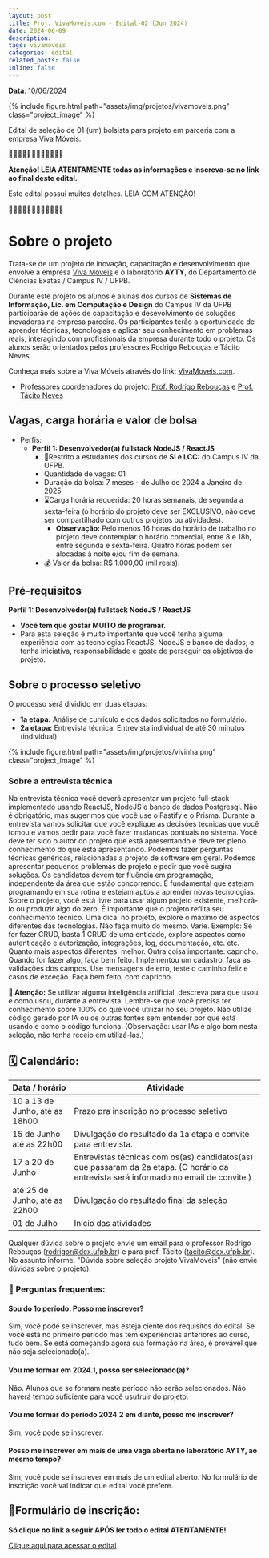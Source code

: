```yaml
---
layout: post
title: Proj. VivaMoveis.com - Edital-02 (Jun 2024)
date: 2024-06-09
description: 
tags: vivamoveis
categories: edital
related_posts: false
inline: false
---
```


**Data**: 10/06/2024


{% include figure.html path="assets/img/projetos/vivamoveis.png" class="project_image" %}

Edital de seleção de 01 (um) bolsista para projeto em parceria com a empresa Viva Móveis.

🚨🚨🚨🚨🚨🚨🚨🚨🚨🚨🚨🚨 

**Atenção! LEIA ATENTAMENTE todas as informações e inscreva-se no link
ao final deste edital.**

Este edital possui muitos detalhes. LEIA COM ATENÇÃO!

🚨🚨🚨🚨🚨🚨🚨🚨🚨🚨🚨🚨 

# Sobre o projeto

Trata-se de um projeto de inovação, capacitação e desenvolvimento que
envolve a empresa [Viva Móveis](https://vivamoveis.com) e o laboratório **AYTY**, do Departamento
de Ciências Exatas / Campus IV / UFPB.

Durante este projeto os alunos e alunas dos cursos de **Sistemas de Informação, Lic. em Computação e Design** do Campus IV da UFPB participarão de ações de capacitação e desevolvimento de soluções inovadoras na empresa parceira. Os participantes terão a oportunidade de aprender técnicas, tecnologias e aplicar seu conhecimento em problemas reais, interagindo com profissionais da empresa durante todo o projeto.
Os alunos serão orientados pelos professores Rodrigo Rebouças e Tácito Neves.

Conheça mais sobre a Viva Móveis através do link: [VivaMoveis.com](https://vivamoveis.com).

* Professores coordenadores do projeto: [Prof. Rodrigo Rebouças](/equipe/professores/rodrigor/) e [Prof. Tácito Neves](/equipe/professores/tacito/)

## Vagas, carga horária e valor de bolsa

- Perfis:
  - **Perfil 1: Desenvolvedor(a) fullstack NodeJS / ReactJS**
    -   🎯Restrito a estudantes dos cursos de **SI e LCC:** do Campus IV da UFPB.
    -   Quantidade de vagas: 01 
    -   Duração da bolsa: 7 meses - de Julho de 2024 a Janeiro de 2025
    -   ⌛️Carga horária requerida: 20 horas semanais, de segunda a
        sexta-feira (o horário do projeto deve ser EXCLUSIVO, não deve
        ser compartilhado com outros projetos ou atividades).
        -   **Observação:** Pelo menos 16 horas do horário de trabalho no projeto deve contemplar o horário
            comercial, entre 8 e 18h, entre segunda e sexta-feira. Quatro horas podem ser alocadas à noite e/ou fim de semana.
    -   💰 Valor da bolsa: R$ 1.000,00 (mil reais).

## Pré-requisitos

**Perfil 1: Desenvolvedor(a) fullstack NodeJS / ReactJS**
-   **Você tem que gostar MUITO de programar.**
-   Para esta seleção é muito importante que você tenha alguma experiência com as tecnologias ReactJS,  NodeJS e banco de dados; e tenha iniciativa, responsabilidade e goste de perseguir os objetivos do projeto.


## Sobre o processo seletivo

O processo será dividido em duas etapas:

-   **1a etapa:** Análise de currículo e dos dados solicitados no formulário.
-   **2a etapa:** Entrevista técnica: Entrevista individual de até 30 minutos (individual).


{% include figure.html path="assets/img/projetos/vivinha.png" class="project_image" %}

### Sobre a entrevista técnica

Na entrevista técnica você deverá apresentar um projeto full-stack implementado usando ReactJS, NodeJS e banco de dados Postgresql. Não é obrigatório, mas sugerimos que você use o Fastify e o Prisma. Durante a entrevista vamos solicitar que você explique as decisões técnicas que você tomou e vamos pedir para você fazer mudanças pontuais no sistema. Você deve ter sido o autor do projeto que está apresentando e deve ter pleno conhecimento do que está apresentando. Podemos fazer perguntas técnicas genéricas, relacionadas a projeto de software em geral. Podemos apresentar pequenos problemas de projeto e pedir que você sugira soluções. Os candidatos devem ter fluência em programação, independente da área que estão concorrendo. É fundamental que estejam programando em sua rotina e estejam aptos a aprender novas tecnologias. Sobre o projeto, você está livre para usar algum projeto existente, melhorá-lo ou produzir algo do zero. É importante que o projeto reflita seu conhecimento técnico. Uma dica: no projeto, explore o máximo de aspectos diferentes das tecnologias. Não faça muito do mesmo. Varie. Exemplo: Se for fazer CRUD, basta 1 CRUD de uma entidade, explore aspectos como autenticação e autorização, integrações, log, documentação, etc. etc. Quanto mais aspectos diferentes, melhor. Outra coisa importante: capricho. Quando for fazer algo, faça bem feito. Implementou um cadastro, faça as validações dos campos. Use mensagens de erro, teste o caminho feliz e casos de exceção. Faça bem feito, com capricho.


**🚨 Atenção:** Se utilizar alguma inteligência artificial, descreva para que usou e como usou, durante a entrevista. Lembre-se que você precisa ter conhecimento sobre 100% do que você utilizar no seu projeto. Não utilize código gerado por IA ou de outras fontes sem entender por que está usando e como o código funciona. (Observação: usar IAs é algo bom nesta seleção, não tenha receio em utilizá-las.)


## 🗓️ Calendário:

| Data / horário            | Atividade                                                      |
|---------------------------|----------------------------------------------------------------|
| 10 a 13 de Junho, até as 18h00 | Prazo pra inscrição no processo seletivo                  |
| 15 de Junho até as 22h00 | Divulgação do resultado da 1a etapa e convite para entrevista. |
| 17 a 20 de Junho  | Entrevistas técnicas com os(as) candidatos(as) que passaram da 2a etapa. (O horário da entrevista será informado no email de convite.) |
| até 25 de Junho, até as 22h00 | Divulgação do resultado final da seleção                       |
| 01 de Julho              | Início das atividades                                          |

Qualquer dúvida sobre o projeto envie um email para o professor Rodrigo Rebouças (rodrigor@dcx.ufpb.br) e para prof. Tácito (tacito@dcx.ufpb.br). No assunto informe: "Dúvida sobre seleção
projeto VivaMoveis" (não envie dúvidas sobre o projeto).


### 🤔 Perguntas frequentes:

#### Sou do 1o período. Posso me inscrever?
Sim, você pode se inscrever, mas esteja ciente dos requisitos do edital. Se você está no primeiro período mas tem experiências anteriores ao curso, tudo bem. Se está começando agora sua formação na área, é provável que não seja selecionado(a).

#### Vou me formar em 2024.1, posso ser selecionado(a)?
Não. Alunos que se formam neste período não serão selecionados. Não haverá tempo suficiente para você usufruir do projeto.

#### Vou me formar do período 2024.2 em diante, posso me inscrever?
Sim, você pode se inscrever.

#### Posso me inscrever em mais de uma vaga aberta no laboratório AYTY, ao mesmo tempo? 
Sim, você pode se inscrever em mais de um edital aberto. No formulário de inscrição você vai indicar que edital você prefere.


## 📝Formulário de inscrição:

**Só clique no link a seguir APÓS ler todo o edital ATENTAMENTE!**

[Clique aqui para acessar o edital](https://forms.gle/yv7FowkVvww572cv5)
